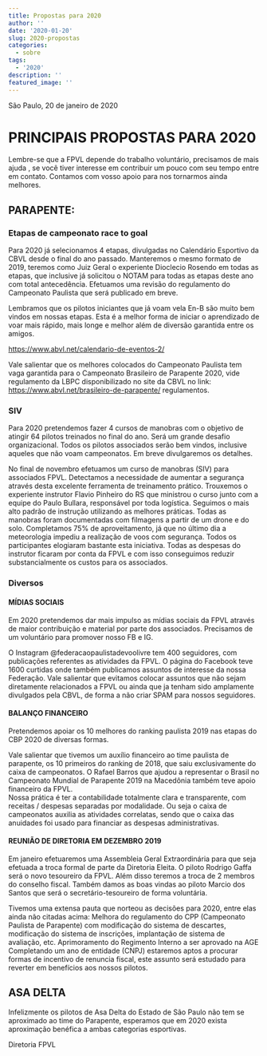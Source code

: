 ```yaml
---
title: Propostas para 2020
author: ''
date: '2020-01-20'
slug: 2020-propostas
categories:
  - sobre
tags:
  - '2020'
description: ''
featured_image: ''
---
```



São Paulo, 20 de janeiro de 2020

# PRINCIPAIS PROPOSTAS PARA 2020

Lembre-se que a FPVL depende do trabalho voluntário, precisamos de mais ajuda , se você tiver interesse em contribuir um pouco com seu tempo entre em contato. Contamos com vosso apoio para nos tornarmos ainda melhores.

## PARAPENTE:

### Etapas de campeonato race to goal

Para 2020 já selecionamos 4 etapas, divulgadas no Calendário Esportivo da CBVL desde o final do ano passado.  Manteremos o mesmo formato de 2019, teremos como Juiz Geral o experiente Dioclecio Rosendo em todas as etapas, que inclusive já solicitou o NOTAM para todas as etapas deste ano com total antecedência.  Efetuamos uma revisão do regulamento do Campeonato Paulista que será publicado em breve. 

Lembramos que os pilotos iniciantes que já voam vela En-B são muito bem vindos em nossas etapas.  Esta é a melhor forma de iniciar o aprendizado de voar mais rápido, mais longe e melhor além de diversão garantida entre os amigos. 


https://www.abvl.net/calendario-de-eventos-2/


Vale salientar que os melhores colocados do Campeonato Paulista tem vaga garantida para o Campeonato Brasileiro de Parapente 2020, vide regulamento da LBPC disponibilizado no site da CBVL no link: https://www.abvl.net/brasileiro-de-parapente/ regulamentos.

### SIV

Para 2020 pretendemos fazer 4 cursos de manobras com o objetivo de atingir 64 pilotos treinados no final do ano.  Será um grande desafio organizacional.  Todos os pilotos associados serão bem vindos, inclusive aqueles que não voam campeonatos.   Em breve divulgaremos os detalhes. 

No final de novembro efetuamos um curso de manobras (SIV) para associados FPVL.  Detectamos a necessidade de aumentar a segurança através desta excelente ferramenta de treinamento prático.  Trouxemos o experiente instrutor Flavio Pinheiro do RS que ministrou o curso junto com a equipe do Paulo Bullara, responsável por toda logística.  Seguimos o mais alto padrão de instrução utilizando as melhores práticas.  Todas as manobras foram documentadas com filmagens a partir de um drone e do solo.  Completamos 75% de aproveitamento, já que no último dia a meteorologia impediu a realização de voos com segurança.  Todos os participantes elogiaram bastante esta iniciativa. Todas as despesas do instrutor ficaram por conta da FPVL e com isso conseguimos reduzir substancialmente os custos para os associados. 


### Diversos

#### MÍDIAS SOCIAIS

Em 2020 pretendemos dar mais impulso as mídias sociais da FPVL através de maior contribuição e material por parte dos associados.  Precisamos de um voluntário para promover nosso FB e IG.

O Instagram @federacaopaulistadevoolivre tem 400 seguidores, com publicações referentes as atividades da FPVL.
O  página do Facebook teve 1600 curtidas onde também publicamos assuntos de interesse da nossa Federação. Vale salientar que evitamos colocar assuntos que não sejam diretamente relacionados a FPVL ou ainda que ja tenham sido amplamente divulgados pela CBVL, de forma a não criar SPAM para nossos seguidores.

#### BALANÇO FINANCEIRO

Pretendemos apoiar os 10 melhores do ranking paulista 2019 nas etapas do CBP 2020 de diversas formas. 

Vale salientar que tivemos um auxílio financeiro ao time paulista de parapente, os 10 primeiros do ranking de 2018, que saiu exclusivamente do caixa de campeonatos. O Rafael Barros que ajudou a representar o Brasil no Campeonato Mundial de Parapente 2019 na Macedônia também teve apoio financeiro da FPVL.  
Nossa prática é ter a contabilidade totalmente clara e transparente, com receitas / despesas separadas por modalidade.  Ou seja o caixa de campeonatos auxilia as atividades correlatas, sendo que o caixa das anuidades foi usado para financiar as despesas administrativas.

#### REUNIÃO DE DIRETORIA EM DEZEMBRO 2019

Em janeiro efetuaremos uma Assembleia Geral Extraordinária para que seja efetuada a troca formal de parte da Diretoria Eleita.  O piloto Rodrigo Gaffa será o novo tesoureiro da FPVL.  Além disso teremos a troca de 2 membros do conselho fiscal.  Também damos as boas vindas ao piloto Marcio dos Santos que será o secretário-tesoureiro de forma voluntária.

Tivemos uma extensa pauta que norteou as decisões para 2020, entre elas ainda não citadas acima: 
Melhora do regulamento do CPP (Campeonato Paulista de Parapente) com modificação do sistema de descartes, modificação do sistema de inscrições, implantação de sistema de avaliação,  etc.
Aprimoramento do Regimento Interno a ser aprovado na AGE 
Completando um ano de entidade (CNPJ) estaremos aptos a procurar formas de incentivo de renuncia fiscal, este assunto será estudado para reverter em benefícios aos nossos pilotos. 

## ASA DELTA
Infelizmente os pilotos de Asa Delta do Estado de São Paulo não tem se aproximado ao time do Parapente, esperamos que em 2020 exista aproximação benéfica a ambas categorias esportivas. 


Diretoria FPVL